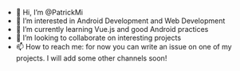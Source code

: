 - 👋 Hi, I’m @PatrickMi
- 👀 I’m interested in Android Development and Web Development
- 🌱 I’m currently learning Vue.js and good Android practices
- 💞️ I’m looking to collaborate on interesting projects
- 📫 How to reach me: for now you can write an issue on one of my projects. I will add some other channels soon!

<!---
PatrickMi/PatrickMi is a ✨ special ✨ repository because its `README.md` (this file) appears on your GitHub profile.
You can click the Preview link to take a look at your changes.
--->
